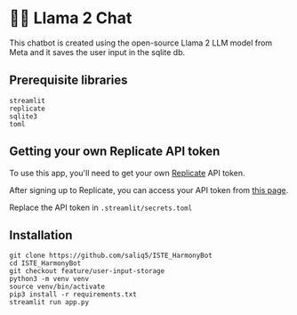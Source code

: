 # 🦙💬 Llama 2 Chat

This chatbot is created using the open-source Llama 2 LLM model from Meta and it saves the user input in the sqlite db.

## Prerequisite libraries

```
streamlit
replicate
sqlite3
toml
```

## Getting your own Replicate API token

To use this app, you'll need to get your own [Replicate](https://replicate.com/) API token.

After signing up to Replicate, you can access your API token from [this page](https://replicate.com/account/api-tokens).

Replace the API token in ` .streamlit/secrets.toml `


## Installation

```
git clone https://github.com/saliq5/ISTE_HarmonyBot
cd ISTE_HarmonyBot
git checkout feature/user-input-storage
python3 -m venv venv
source venv/bin/activate
pip3 install -r requirements.txt
streamlit run app.py
```
